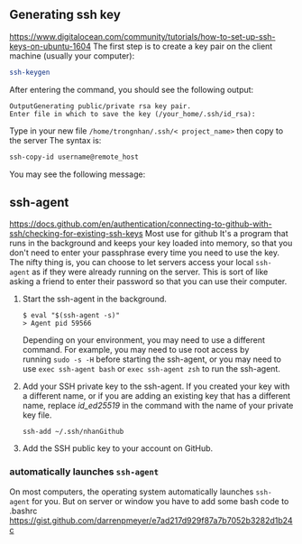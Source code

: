 ## Generating ssh key
https://www.digitalocean.com/community/tutorials/how-to-set-up-ssh-keys-on-ubuntu-1604
The first step is to create a key pair on the client machine (usually your computer):

```bash
ssh-keygen

```
After entering the command, you should see the following output:

```
OutputGenerating public/private rsa key pair.
Enter file in which to save the key (/your_home/.ssh/id_rsa):
```
Type in your new file `/home/trongnhan/.ssh/< project_name>`
then copy to the server
The syntax is:

```bash
ssh-copy-id username@remote_host

```

You may see the following message:



## ssh-agent
https://docs.github.com/en/authentication/connecting-to-github-with-ssh/checking-for-existing-ssh-keys
Most use for github
It's a program that runs in the background and keeps your key loaded into memory, so that you don't need to enter your passphrase every time you need to use the key. The nifty thing is, you can choose to let servers access your local `ssh-agent` as if they were already running on the server. This is sort of like asking a friend to enter their password so that you can use their computer.

1. Start the ssh-agent in the background.
    
    ```shell
    $ eval "$(ssh-agent -s)"
    > Agent pid 59566
    ```
    
    Depending on your environment, you may need to use a different command. For example, you may need to use root access by running `sudo -s -H` before starting the ssh-agent, or you may need to use `exec ssh-agent bash` or `exec ssh-agent zsh` to run the ssh-agent.
    
2. Add your SSH private key to the ssh-agent. If you created your key with a different name, or if you are adding an existing key that has a different name, replace _id_ed25519_ in the command with the name of your private key file.
    
    ```shell
    ssh-add ~/.ssh/nhanGithub
    ```
    
3. Add the SSH public key to your account on GitHub.
### automatically launches `ssh-agent` 
On most computers, the operating system automatically launches `ssh-agent` for you.
But on server or window you have to add some bash code to .bashrc
https://gist.github.com/darrenpmeyer/e7ad217d929f87a7b7052b3282d1b24c
